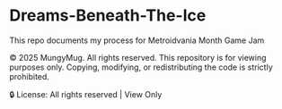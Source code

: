 # Dreams-Beneath-The-Ice
This repo documents my process for Metroidvania Month Game Jam

© 2025 MungyMug. All rights reserved. This repository is for viewing purposes only. Copying, modifying, or redistributing the code is strictly prohibited.

🔒 License: All rights reserved | View Only
